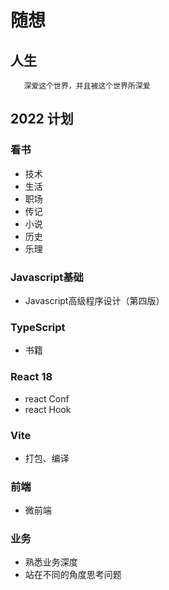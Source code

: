 # 随想

## 人生

```
   深爱这个世界，并且被这个世界所深爱
```
## 2022 计划

### 看书
+ 技术
+ 生活
+ 职场
+ 传记
+ 小说
+ 历史
+ 乐理

### Javascript基础
+ Javascript高级程序设计（第四版） 
### TypeScript
+ 书籍
### React 18
+ react Conf
+ react Hook

### Vite
+ 打包、编译

### 前端
+ 微前端

### 业务
+ 熟悉业务深度
+ 站在不同的角度思考问题
